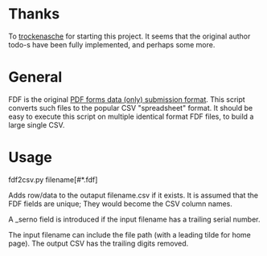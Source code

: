 

# Thanks

To [trockenasche](https://github.com/trockenasche/fdf2csv) for starting this project. It seems that the original
author todo-s have been fully implemented, and perhaps some more.


# General

FDF is the original [PDF forms data (only) submission format](https://en.wikipedia.org/wiki/PDF#Forms). This script
converts such files to the popular CSV "spreadsheet" format. It should be
easy to execute this script on multiple identical format FDF files, to
build a large single CSV.


# Usage

fdf2csv.py filename[#\*.fdf]

Adds row/data to the outaput filename.csv if it exists. It is assumed that
the FDF fields are unique; They would become the CSV column names.

A \_serno field is introduced if the input filename has a trailing serial
number.

The input filename can include the file path (with a leading tilde for
home page). The output CSV has the trailing digits removed.

